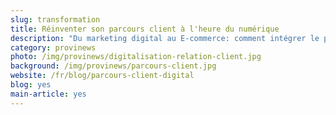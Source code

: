 ```yaml
---
slug: transformation
title: Réinventer son parcours client à l'heure du numérique
description: "Du marketing digital au E-commerce: comment intégrer le parcours digital à son parcours client ?"
category: provinews
photo: /img/provinews/digitalisation-relation-client.jpg
background: /img/provinews/parcours-client.jpg
website: /fr/blog/parcours-client-digital
blog: yes
main-article: yes
---
```

